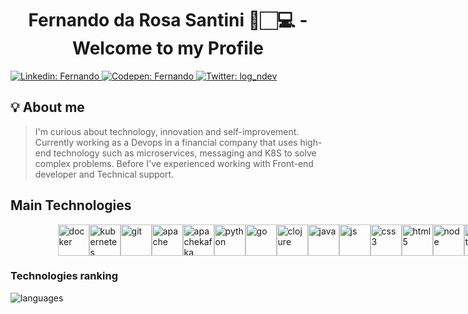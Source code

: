 <h1 align="center">Fernando da Rosa Santini 🔭🏻‍💻 - Welcome to my Profile</h1>
<p>
    <a href="https://www.linkedin.com/in/fernando-r-682739124/" target="_blank">
        <img alt="Linkedin: Fernando" src="https://img.shields.io/badge/Linkedin-Profile-blue" />
    </a>
    <a href="https://codepen.io/Log-N" target="_blank">
        <img alt="Codepen: Fernando" src="https://img.shields.io/badge/Codepen-Profile-brightgreen" />
    </a>
  <a href="https://twitter.com/log_ndev" target="_blank">
    <img alt="Twitter: log_ndev" src="https://img.shields.io/twitter/follow/log_ndev.svg?style=social" />
  </a>
</p>

## 💡  About me

> I'm curious about technology, innovation and self-improvement. Currently working as a Devops in a financial company that uses high-end technology such as microservices, messaging and K8S to solve complex problems. Before I've experienced working with Front-end developer and Technical support.

## Main Technologies

<div style="margin:auto;width:70%;display:flex;justify-content:space-between;align-items:center">
  <img title="Docker" alt="docker" src="https://cdn.jsdelivr.net/gh/devicons/devicon/icons/docker/docker-original.svg" width="50" height="50" />
  <img title="K8S" alt="kubernetes" src="https://cdn.jsdelivr.net/gh/devicons/devicon/icons/kubernetes/kubernetes-plain-wordmark.svg" width="50" height="50" />
  <img title="Git" alt="git" src="https://cdn.jsdelivr.net/gh/devicons/devicon/icons/git/git-original-wordmark.svg" width="50" height="50" />
  <img title="Apache" alt="apache" src="https://cdn.jsdelivr.net/gh/devicons/devicon/icons/apache/apache-line-wordmark.svg" width="50" height="50" />
  <img title="ApacheKafka" alt="apachekafka" src="https://cdn.jsdelivr.net/gh/devicons/devicon/icons/apachekafka/apachekafka-original-wordmark.svg" width="50" height="50" />
  <img title="Python" alt="python" src="https://cdn.jsdelivr.net/gh/devicons/devicon/icons/python/python-original.svg" width="50" height="50" />
  <img title="Go" alt="go" src="https://cdn.jsdelivr.net/gh/devicons/devicon/icons/go/go-original-wordmark.svg" width="50" height="50" />
  <img title="Clojure" alt="clojure" src="https://cdn.jsdelivr.net/gh/devicons/devicon/icons/clojure/clojure-line.svg" width="50" height="50" />
  <img title="Java" alt="java" src="https://cdn.jsdelivr.net/gh/devicons/devicon/icons/java/java-original.svg" width="50" height="50" />
  <img title="Javascript" alt="js" src="https://cdn.jsdelivr.net/gh/devicons/devicon/icons/javascript/javascript-plain.svg" width="50" height="50" />
  <img title="CSS3" alt="css3" src="https://cdn.jsdelivr.net/gh/devicons/devicon/icons/css3/css3-plain-wordmark.svg" width="50" height="50" />
  <img title="HTML5" alt="html5" src="https://cdn.jsdelivr.net/gh/devicons/devicon/icons/html5/html5-plain-wordmark.svg" width="50" height="50" />
  <img title="Node" alt="node" src="https://cdn.jsdelivr.net/gh/devicons/devicon/icons/nodejs/nodejs-original-wordmark.svg" width="50" height="50" />
  <img title="React" alt="react" src="https://cdn.jsdelivr.net/gh/devicons/devicon/icons/react/react-original.svg" width="50" height="50" />
  <img title="PostgreSQL" alt="psql" src="https://cdn.jsdelivr.net/gh/devicons/devicon/icons/postgresql/postgresql-original-wordmark.svg" width="50" height="50" />
  <img title="Elixir" alt="elixir" src="https://cdn.jsdelivr.net/gh/devicons/devicon/icons/elixir/elixir-original-wordmark.svg" width="50" height="50" />
  <img title="MSDOS" alt="msdos" src="https://cdn.jsdelivr.net/gh/devicons/devicon/icons/msdos/msdos-original.svg" width="50" height="50" />
  <img title="Bash" alt="bash" src="https://cdn.jsdelivr.net/gh/devicons/devicon/icons/bash/bash-original.svg" width="50" height="50" />
  <img title="Linux" alt="linux" src="https://cdn.jsdelivr.net/gh/devicons/devicon/icons/linux/linux-original.svg" width="50" height="50" />
</div>

### Technologies ranking
![languages](https://github-readme-stats.vercel.app/api/top-langs/?username=OSX-RSPlug-a&hide=scss&layout=compact&theme=cobalt&title_color=2ED3EA)
